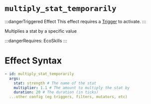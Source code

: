 # `multiply_stat_temporarily`
:::dangerTriggered Effect
This effect requires a [Trigger](https://plugins.auxilor.io/effects/all-triggers) to activate.
:::

Multiplies a stat by a specific value

:::dangerRequires:
EcoSkills
:::

# Effect Syntax
```yaml
- id: multiply_stat_temporarily
  args:
    stat: strength # The name of the stat
    multiplier: 1.1 # The amount to multiply the stat by
    duration: 20 # The duration (in ticks)
  ...other config (eg triggers, filters, mutators, etc)
```
